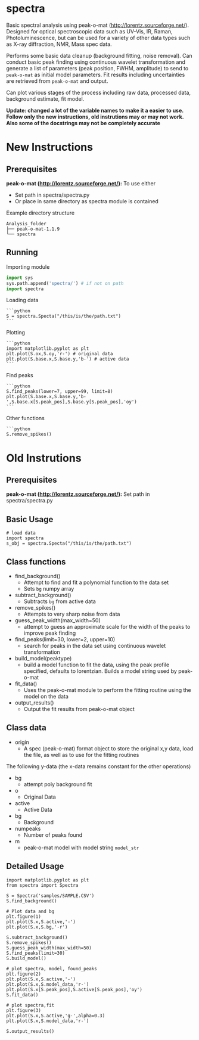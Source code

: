 spectra
=======

Basic spectral analysis using peak-o-mat (http://lorentz.sourceforge.net/). Designed for optical spectroscopic data such as UV-Vis, IR, Raman, Photoluminescence, but can be used for a variety of other data types such as X-ray diffraction, NMR, Mass spec data.

Performs some basic data cleanup (background fitting, noise removal). Can conduct basic peak finding using continuous wavelet transformation and generate a list of parameters (peak position, FWHM, amplitude) to send to `peak-o-mat` as initial model parameters. Fit results including uncertainties are retrieved from `peak-o-mat` and output. 

Can plot various stages of the process including raw data, processed data, background estimate, fit model. 

**Update: changed a lot of the variable names to make it a easier to use. Follow only the new instructions, old instrutions may or may not work. Also some of the docstrings may not be completely accurate**

New Instructions 
================
Prerequisites
-------------

**peak-o-mat (http://lorentz.sourceforge.net/):** To use either

- Set path in spectra/spectra.py
- Or place in same directory as spectra module is contained

Example directory structure
	
```
Analysis_folder
├── peak-o-mat-1.1.9
└── spectra
```
	
Running
-------

Importing module
	
```python
import sys
sys.path.append('spectra/') # if not on path
import spectra
```
	
Loading data
	
	```python
	S = spectra.Specta("/this/is/the/path.txt")
	```
	
Plotting
	
	```python
	import matplotlib.pyplot as plt
	plt.plot(S.ox,S.oy,'r-') # original data
	plt.plot(S.base.x,S.base.y,'b-') # active data
	```
	
Find peaks

	```python
	S.find_peaks(lower=7, upper=99, limit=8)
	plt.plot(S.base.x,S.base.y,'b-',S.base.x[S.peak_pos],S.base.y[S.peak_pos],'oy')
	```
	
Other functions

	```python
	S.remove_spikes()

Old Instrutions
===============

Prerequisites
-------------

**peak-o-mat (http://lorentz.sourceforge.net/):** Set path in spectra/spectra.py

Basic Usage 
-----------
	
	# load data
	import spectra
	s_obj = spectra.Specta("/this/is/the/path.txt")

Class functions
---------------

- find_background()
	+ Attempt to find and fit a polynomial function to the data set
	+ Sets `bg` numpy array
- subtract_background()
	+ Subtracts `bg` from active data
- remove_spikes()
	+ Attempts to very sharp noise from data
- guess_peak_width(max_width=50)
	+ attempt to guess an approximate scale for the width of the peaks to improve peak finding
- find_peaks(limit=30, lower=2, upper=10)
	+ search for peaks in the data set using continuous wavelet transformation 
- build_model(peaktype)
	+ build a model function to fit the data, using the peak profile specified, defaults to lorentzian. Builds a model string used by peak-o-mat
- fit_data()
	+ Uses the peak-o-mat module to perform the fitting routine using the model on the data
- output_results()
	+ Output the fit results from peak-o-mat object

Class data
----------

- origin
	+ A spec (peak-o-mat) format object to store the original x,y data, load the file, as well as to use for the fitting routines

The following y-data (the x-data remains constant for the other operations)

- bg
	+ attempt poly background fit
- o
	+ Original Data
- active
	+ Active Data
- bg
	+ Background
- numpeaks
	+ Number of peaks found
- m
	+ peak-o-mat model with model string `model_str`


Detailed Usage
--------------

	import matplotlib.pyplot as plt
	from spectra import Spectra

	S = Spectra('samples/SAMPLE.CSV')
	S.find_background()

	# Plot data and bg
	plt.figure(1)
	plt.plot(S.x,S.active,'-')
	plt.plot(S.x,S.bg,'-r')

	S.subtract_background()
	S.remove_spikes()
	S.guess_peak_width(max_width=50)
	S.find_peaks(limit=30)
	S.build_model()

	# plot spectra, model, found_peaks
	plt.figure(2)
	plt.plot(S.x,S.active,'-')
	plt.plot(S.x,S.model_data,'r-')
	plt.plot(S.x[S.peak_pos],S.active[S.peak_pos],'oy')
	S.fit_data()

	# plot spectra,fit
	plt.figure(3)
	plt.plot(S.x,S.active,'g-',alpha=0.3)
	plt.plot(S.x,S.model_data,'r-')

	S.output_results()


